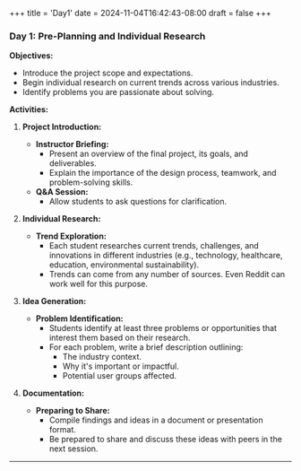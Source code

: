 +++
title = 'Day1'
date = 2024-11-04T16:42:43-08:00
draft = false
+++

### **Day 1: Pre-Planning and Individual Research**

**Objectives:**

- Introduce the project scope and expectations.
- Begin individual research on current trends across various industries.
- Identify problems you are passionate about solving.

**Activities:**

1. **Project Introduction:**
   - **Instructor Briefing:**
     - Present an overview of the final project, its goals, and deliverables.
     - Explain the importance of the design process, teamwork, and problem-solving skills.
   - **Q&A Session:**
     - Allow students to ask questions for clarification.

2. **Individual Research:**
   - **Trend Exploration:**
     - Each student researches current trends, challenges, and innovations in different industries (e.g., technology, healthcare, education, environmental sustainability).
     - Trends can come from any number of sources. Even Reddit can work well for this purpose.

3. **Idea Generation:**
   - **Problem Identification:**
     - Students identify at least three problems or opportunities that interest them based on their research.
     - For each problem, write a brief description outlining:
       - The industry context.
       - Why it's important or impactful.
       - Potential user groups affected.

4. **Documentation:**
   - **Preparing to Share:**
     - Compile findings and ideas in a document or presentation format.
     - Be prepared to share and discuss these ideas with peers in the next session.

---
